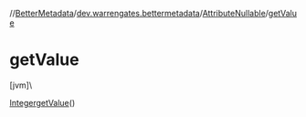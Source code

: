 //[BetterMetadata](../../../index.md)/[dev.warrengates.bettermetadata](../index.md)/[AttributeNullable](index.md)/[getValue](get-value.md)

# getValue

[jvm]\

[Integer](https://docs.oracle.com/javase/8/docs/api/java/lang/Integer.html)[getValue](get-value.md)()

